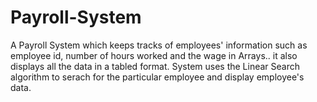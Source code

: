 # Payroll-System
A Payroll System which keeps tracks of employees' information such as employee id, number of hours worked and the wage in Arrays.. it also displays all the data in a tabled format. System uses the Linear Search algorithm to serach for the particular employee and display employee's data.

